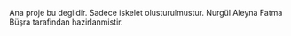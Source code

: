 Ana proje bu degildir. Sadece iskelet olusturulmustur. 
Nurgül
Aleyna
Fatma
Büşra
tarafindan hazirlanmistir.